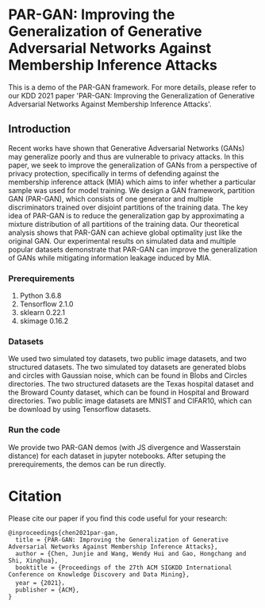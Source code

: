 # PAR-GAN: Improving the Generalization of Generative Adversarial Networks Against Membership Inference Attacks
This is a demo of the PAR-GAN framework. For more details, please refer to our KDD 2021 paper 'PAR-GAN: Improving the Generalization of Generative Adversarial Networks Against Membership Inference Attacks'.

<!-- # Additinal resources
paper| slides ()| presentations -->

## Introduction
Recent works have shown that Generative Adversarial Networks (GANs) may generalize poorly and thus are vulnerable to privacy attacks. In this paper, we seek to improve the generalization of GANs from a perspective of privacy protection, specifically in terms of defending against the membership inference attack (MIA) which aims to infer whether a particular sample was used for model training. We design a GAN framework, partition GAN (PAR-GAN), which consists of one generator and multiple discriminators trained over disjoint partitions of the training data. The key idea of PAR-GAN is to reduce the generalization gap by approximating a mixture distribution of all partitions of the training data. Our theoretical analysis shows that PAR-GAN can achieve global optimality just like the original GAN. Our experimental results on simulated data and multiple popular datasets demonstrate that PAR-GAN can improve the generalization of GANs while mitigating information leakage induced by MIA.


### Prerequirements
1. Python 3.6.8
2. Tensorflow 2.1.0
3. sklearn 0.22.1
4. skimage 0.16.2

### Datasets
We used two simulated toy datasets, two public image datasets, and two structured datasets. 
The two simulated toy datasets are generated blobs and circles with Gaussian noise, which can be found in Blobs and Circles directories. 
The two structured datasets are the Texas hospital dataset and the Broward County dataset, which can be found in Hospital and Broward directories.
Two public image datasets are MNIST and CIFAR10, which can be download by using Tensorflow datasets.

### Run the code
We provide two PAR-GAN demos (with JS divergence and Wasserstain distance) for each dataset in jupyter notebooks. After setuping the prerequirements, the demos can be run directly.  


# Citation
Please cite our paper if you find this code useful for your research:
```
@inproceedings{chen2021par-gan,
  title = {PAR-GAN: Improving the Generalization of Generative Adversarial Networks Against Membership Inference Attacks},
  author = {Chen, Junjie and Wang, Wendy Hui and Gao, Hongchang and Shi, Xinghua},
  booktitle = {Proceedings of the 27th ACM SIGKDD International Conference on Knowledge Discovery and Data Mining},
  year = {2021}，
  publisher = {ACM},
}
```
